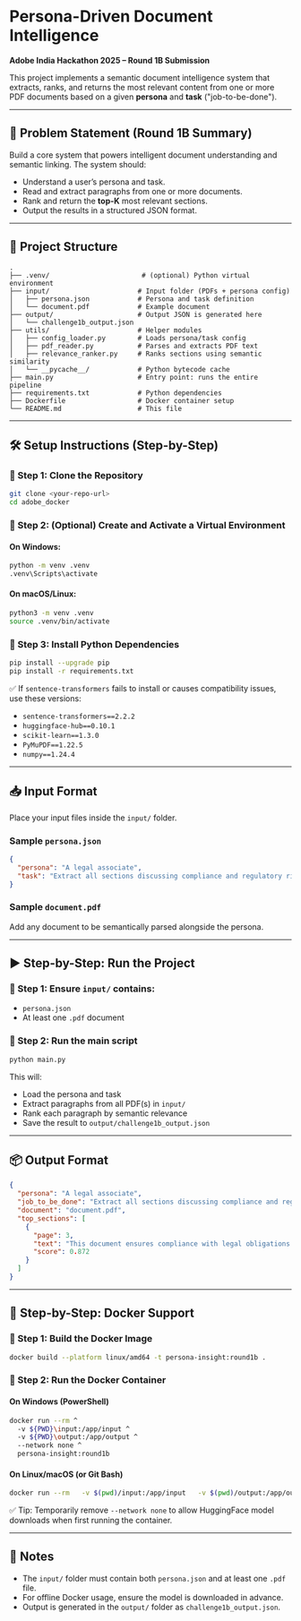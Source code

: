 # Persona-Driven Document Intelligence  
**Adobe India Hackathon 2025 – Round 1B Submission**

This project implements a semantic document intelligence system that extracts, ranks, and returns the most relevant content from one or more PDF documents based on a given **persona** and **task** ("job-to-be-done").

---

## 🧠 Problem Statement (Round 1B Summary)

Build a core system that powers intelligent document understanding and semantic linking. The system should:
- Understand a user’s persona and task.
- Read and extract paragraphs from one or more documents.
- Rank and return the **top-K** most relevant sections.
- Output the results in a structured JSON format.

---

## 📁 Project Structure

```
.
├── .venv/                       # (optional) Python virtual environment
├── input/                      # Input folder (PDFs + persona config)
│   ├── persona.json            # Persona and task definition
│   └── document.pdf            # Example document
├── output/                     # Output JSON is generated here
│   └── challenge1b_output.json
├── utils/                      # Helper modules
│   ├── config_loader.py        # Loads persona/task config
│   ├── pdf_reader.py           # Parses and extracts PDF text
│   ├── relevance_ranker.py     # Ranks sections using semantic similarity
│   └── __pycache__/            # Python bytecode cache
├── main.py                     # Entry point: runs the entire pipeline
├── requirements.txt            # Python dependencies
├── Dockerfile                  # Docker container setup
└── README.md                   # This file
```

---

## 🛠️ Setup Instructions (Step-by-Step)

### 🔹 Step 1: Clone the Repository
```bash
git clone <your-repo-url>
cd adobe_docker
```

### 🔹 Step 2: (Optional) Create and Activate a Virtual Environment
#### On Windows:
```bash
python -m venv .venv
.venv\Scripts\activate
```
#### On macOS/Linux:
```bash
python3 -m venv .venv
source .venv/bin/activate
```

### 🔹 Step 3: Install Python Dependencies
```bash
pip install --upgrade pip
pip install -r requirements.txt
```

✅ If `sentence-transformers` fails to install or causes compatibility issues, use these versions:
- `sentence-transformers==2.2.2`
- `huggingface-hub==0.10.1`
- `scikit-learn==1.3.0`
- `PyMuPDF==1.22.5`
- `numpy==1.24.4`

---

## 📥 Input Format

Place your input files inside the `input/` folder.

### Sample `persona.json`
```json
{
  "persona": "A legal associate",
  "task": "Extract all sections discussing compliance and regulatory risks"
}
```

### Sample `document.pdf`
Add any document to be semantically parsed alongside the persona.

---

## ▶️ Step-by-Step: Run the Project

### 🔹 Step 1: Ensure `input/` contains:
- `persona.json`
- At least one `.pdf` document

### 🔹 Step 2: Run the main script
```bash
python main.py
```

This will:
- Load the persona and task
- Extract paragraphs from all PDF(s) in `input/`
- Rank each paragraph by semantic relevance
- Save the result to `output/challenge1b_output.json`

---

## 📦 Output Format

```json
{
  "persona": "A legal associate",
  "job_to_be_done": "Extract all sections discussing compliance and regulatory risks",
  "document": "document.pdf",
  "top_sections": [
    {
      "page": 3,
      "text": "This document ensures compliance with legal obligations under clause 19...",
      "score": 0.872
    }
  ]
}
```

---

## 🐳 Step-by-Step: Docker Support

### 🔹 Step 1: Build the Docker Image
```bash
docker build --platform linux/amd64 -t persona-insight:round1b .
```

### 🔹 Step 2: Run the Docker Container

#### On Windows (PowerShell)
```bash
docker run --rm ^
  -v ${PWD}\input:/app/input ^
  -v ${PWD}\output:/app/output ^
  --network none ^
  persona-insight:round1b
```

#### On Linux/macOS (or Git Bash)
```bash
docker run --rm   -v $(pwd)/input:/app/input   -v $(pwd)/output:/app/output   --network none   persona-insight:round1b
```

✅ Tip: Temporarily remove `--network none` to allow HuggingFace model downloads when first running the container.

---

## 📌 Notes

- The `input/` folder must contain both `persona.json` and at least one `.pdf` file.
- For offline Docker usage, ensure the model is downloaded in advance.
- Output is generated in the `output/` folder as `challenge1b_output.json`.
